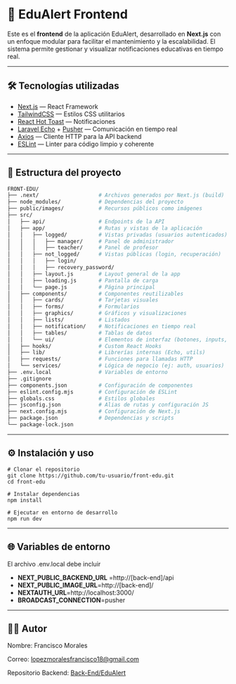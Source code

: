 # 🧠 EduAlert Frontend

Este es el **frontend** de la aplicación EduAlert, desarrollado en **Next.js** con un enfoque modular para facilitar el mantenimiento y la escalabilidad. El sistema permite gestionar y visualizar notificaciones educativas en tiempo real.

---

## 🛠️ Tecnologías utilizadas

- [Next.js](https://nextjs.org/) — React Framework
- [TailwindCSS](https://tailwindcss.com/) — Estilos CSS utilitarios
- [React Hot Toast](https://react-hot-toast.com/) — Notificaciones
- [Laravel Echo](https://laravel.com/docs/broadcasting) + [Pusher](https://pusher.com/) — Comunicación en tiempo real
- [Axios](https://axios-http.com/) — Cliente HTTP para la API backend
- [ESLint](https://eslint.org/) — Linter para código limpio y coherente

---

## 📁 Estructura del proyecto

```bash
FRONT-EDU/
├── .next/                   # Archivos generados por Next.js (build)
├── node_modules/            # Dependencias del proyecto
├── public/images/           # Recursos públicos como imágenes
├── src/
│   ├── api/                 # Endpoints de la API
│   ├── app/                 # Rutas y vistas de la aplicación
│   │   ├── logged/          # Vistas privadas (usuarios autenticados)
│   │   │   ├── manager/     # Panel de administrador
│   │   │   ├── teacher/     # Panel de profesor
│   │   ├── not_logged/      # Vistas públicas (login, recuperación)
│   │   │   ├── login/
│   │   │   ├── recovery_password/
│   │   ├── layout.js        # Layout general de la app
│   │   ├── loading.js       # Pantalla de carga
│   │   └── page.js          # Página principal
│   ├── components/          # Componentes reutilizables
│   │   ├── cards/           # Tarjetas visuales
│   │   ├── forms/           # Formularios
│   │   ├── graphics/        # Gráficos y visualizaciones
│   │   ├── lists/           # Listados
│   │   ├── notification/    # Notificaciones en tiempo real
│   │   ├── tables/          # Tablas de datos
│   │   └── ui/              # Elementos de interfaz (botones, inputs, etc.)
│   ├── hooks/               # Custom React Hooks
│   ├── lib/                 # Librerías internas (Echo, utils)
│   ├── requests/            # Funciones para llamadas HTTP
│   └── services/            # Lógica de negocio (ej: auth, usuarios)
├── .env.local               # Variables de entorno
├── .gitignore
├── components.json          # Configuración de componentes
├── eslint.config.mjs        # Configuración de ESLint
├── globals.css              # Estilos globales
├── jsconfig.json            # Alias de rutas y configuración JS
├── next.config.mjs          # Configuración de Next.js
├── package.json             # Dependencias y scripts
└── package-lock.json
```
---

## ⚙️ Instalación y uso

    # Clonar el repositorio
    git clone https://github.com/tu-usuario/front-edu.git
    cd front-edu

    # Instalar dependencias
    npm install

    # Ejecutar en entorno de desarrollo
    npm run dev
---

## 🌐 Variables de entorno
El archivo .env.local debe incluir
-  **NEXT_PUBLIC_BACKEND_URL** =http://[back-end]/api
-  **NEXT_PUBLIC_IMAGE_URL**=http://[back-end]/
-  **NEXTAUTH_URL**=http://localhost:3000/
-  **BROADCAST_CONNECTION**=pusher

---

## 👨‍💻 Autor
Nombre: Francisco Morales

Correo: lopezmoralesfrancisco18@gmail.com

Repositorio Backend: [Back-End/EduAlert](https://github.com/FranMorales7/api_EduAlert)

